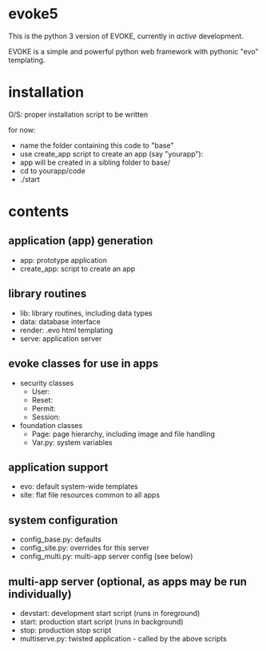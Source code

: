 # evoke5

This is the python 3 version of EVOKE, currently in _active_ development.

EVOKE is a simple and powerful python web framework with pythonic "evo" templating.

installation
==
O/S: proper installation script to be written

for now:
- name the folder containing this code to "base"
- use create_app script to create an app (say "yourapp"): 
 - app will be created in a sibling folder to base/
 - cd to yourapp/code
 - ./start

contents
==

application (app) generation 
--
- app: prototype application
- create_app: script to create an app

library routines
--
- lib: library routines, including data types  
- data: database interface
- render: .evo html templating
- serve: application server

evoke classes for use in apps
--
- security classes
  - User: 
  - Reset:
  - Permit:
  - Session:
- foundation classes
  - Page: page hierarchy, including image and file handling
  - Var.py: system variables

application support
--
- evo: default system-wide templates
- site: flat file resources common to all apps 

system configuration
--
 - config_base.py: defaults
 - config_site.py: overrides for this server
 - config_multi.py: multi-app server config (see below)

multi-app server (optional, as apps may be run individually)
--
 - devstart: development start script (runs in foreground) 
 - start: production start script (runs in background)
 - stop: production stop script
 - multiserve.py: twisted application - called by the above scripts
